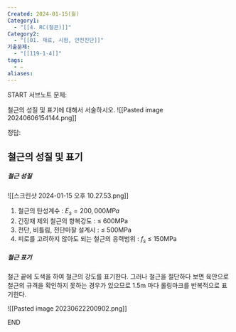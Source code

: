 ```yaml
---
Created: 2024-01-15(월)
Category1:
  - "[[4. RC(철콘)]]"
Category2:
  - "[[01. 재료, 시험, 안전진단]]"
기출문제:
  - "[[119-1-4]]"
tags:
  - ✏️
aliases: 
---
```

START
서브노트
문제:  

철근의 성질 및 표기에 대해서 서술하시오.
![[Pasted image 20240606154144.png]]

정답: 
## 철근의 성질 및 표기
##### 철근 성질
![[스크린샷 2024-01-15 오후 10.27.53.png]]
1. 철근의 탄성계수 :  $E_s = 200,000 MPa$
2. 긴장재 제외 철근의 항복강도 : $\leq$ 600MPa
3. 전단, 비틀림, 전단마찰 설계시 : $\leq$ 500MPa
4. 피로를 고려하지 않아도 되는 철근의 응력범위 : $f_s$ $\leq$ 150MPa

##### 철근 표기
철근 끝에 도색을 하여 철근의 강도를 표기한다. 그러나 철근을 절단하다 보면 육안으로 철근의 규격을 확인하지 못하는 경우가 있으므로 1.5m 마다 롤링마크를 반복적으로 표기한다.

![[Pasted image 20230622200902.png]]
<!--ID: 1687436091516-->
END